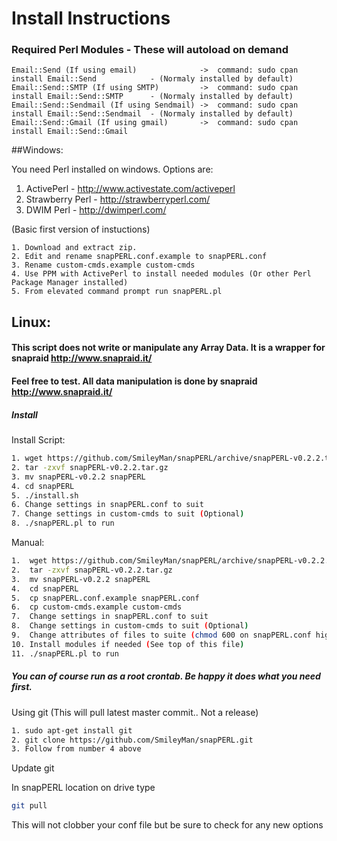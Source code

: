 # Install Instructions

### Required Perl Modules - These will autoload on demand
~~~
Email::Send (If using email)              ->  command: sudo cpan install Email::Send            - (Normaly installed by default)
Email::Send::SMTP (If using SMTP)         ->  command: sudo cpan install Email::Send::SMTP      - (Normaly installed by default)
Email::Send::Sendmail (If using Sendmail) ->  command: sudo cpan install Email::Send::Sendmail  - (Normaly installed by default)
Email::Send::Gmail (If using gmail)       ->  command: sudo cpan install Email::Send::Gmail
~~~ 

##Windows: 

You need Perl installed on windows. Options are:
1. ActivePerl       - http://www.activestate.com/activeperl
2. Strawberry Perl  - http://strawberryperl.com/
3. DWIM Perl        - http://dwimperl.com/

(Basic first version of instuctions)
~~~ Windows
1. Download and extract zip. 
2. Edit and rename snapPERL.conf.example to snapPERL.conf
3. Rename custom-cmds.example custom-cmds
4. Use PPM with ActivePerl to install needed modules (Or other Perl Package Manager installed)
5. From elevated command prompt run snapPERL.pl
~~~

## Linux:

#### This script does not write or manipulate any Array Data. It is a wrapper for snapraid http://www.snapraid.it/

#### Feel free to test. All data manipulation is done by snapraid http://www.snapraid.it/

##### Install


Install Script:

~~~BASH
1. wget https://github.com/SmileyMan/snapPERL/archive/snapPERL-v0.2.2.tar.gz
2. tar -zxvf snapPERL-v0.2.2.tar.gz
3. mv snapPERL-v0.2.2 snapPERL
4. cd snapPERL
5. ./install.sh
6. Change settings in snapPERL.conf to suit
7. Change settings in custom-cmds to suit (Optional)
8. ./snapPERL.pl to run
~~~

Manual:

~~~BASH
1.  wget https://github.com/SmileyMan/snapPERL/archive/snapPERL-v0.2.2.tar.gz
2.  tar -zxvf snapPERL-v0.2.2.tar.gz
3.  mv snapPERL-v0.2.2 snapPERL
4.  cd snapPERL
5.  cp snapPERL.conf.example snapPERL.conf
6.  cp custom-cmds.example custom-cmds
7.  Change settings in snapPERL.conf to suit
8.  Change settings in custom-cmds to suit (Optional)
9.  Change attributes of files to suite (chmod 600 on snapPERL.conf highly recommended)
10. Install modules if needed (See top of this file)
11. ./snapPERL.pl to run
~~~

##### You can of course run as a root crontab. Be happy it does what you need first. 


Using git (This will pull latest master commit.. Not a release)

~~~BASH
1. sudo apt-get install git
2. git clone https://github.com/SmileyMan/snapPERL.git
3. Follow from number 4 above 
~~~
Update git

In snapPERL location on drive type
~~~BASH
git pull
~~~
This will not clobber your conf file but be sure to check for any new options

